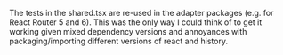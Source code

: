 The tests in the shared.tsx are re-used in the adapter packages (e.g. for React Router 5 and 6). This was the only way I could think of to get it working given mixed dependency versions and annoyances with packaging/importing different versions of react and history.